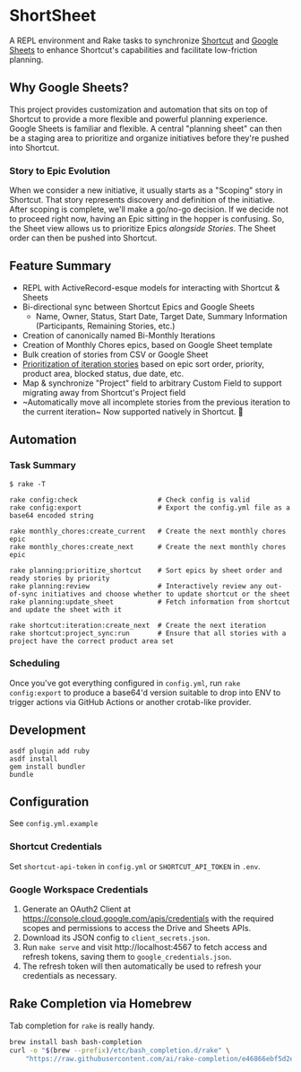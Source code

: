 # ShortSheet

A REPL environment and Rake tasks to synchronize [Shortcut](https://shortcut.com/) and [Google Sheets](https://workspace.google.com/) to enhance Shortcut's capabilities and facilitate low-friction planning.

## Why Google Sheets?

This project provides customization and automation that sits on top of Shortcut to provide a more flexible and powerful planning experience. Google Sheets is familiar and flexible. A central "planning sheet" can then be a staging area to prioritize and organize initiatives before they're pushed into Shortcut.

### Story to Epic Evolution

When we consider a new initiative, it usually starts as a "Scoping" story in Shortcut. That story represents discovery and definition of the initiative. After scoping is complete, we'll make a go/no-go decision. If we decide not to proceed right now, having an Epic sitting in the hopper is confusing. So, the Sheet view allows us to prioritize Epics _alongside Stories_. The Sheet order can then be pushed into Shortcut.

## Feature Summary

- REPL with ActiveRecord-esque models for interacting with Shortcut & Sheets
- Bi-directional sync between Shortcut Epics and Google Sheets
    - Name, Owner, Status, Start Date, Target Date, Summary Information (Participants, Remaining Stories, etc.)
- Creation of canonically named Bi-Monthly Iterations
- Creation of Monthly Chores epics, based on Google Sheet template
- Bulk creation of stories from CSV or Google Sheet
- [Prioritization of iteration stories](https://github.com/nonrational/short-sheet/blob/main/lib/tasks/iteration_ready_sort.rb#L34-L41) based on epic sort order, priority, product area, blocked status, due date, etc.
- Map & synchronize "Project" field to arbitrary Custom Field to support migrating away from Shortcut's Project field
- ~Automatically move all incomplete stories from the previous iteration to the current iteration~ Now supported natively in Shortcut. :tada:

## Automation

### Task Summary

```shell
$ rake -T

rake config:check                    # Check config is valid
rake config:export                   # Export the config.yml file as a base64 encoded string

rake monthly_chores:create_current   # Create the next monthly chores epic
rake monthly_chores:create_next      # Create the next monthly chores epic

rake planning:prioritize_shortcut    # Sort epics by sheet order and ready stories by priority
rake planning:review                 # Interactively review any out-of-sync initiatives and choose whether to update shortcut or the sheet
rake planning:update_sheet           # Fetch information from shortcut and update the sheet with it

rake shortcut:iteration:create_next  # Create the next iteration
rake shortcut:project_sync:run       # Ensure that all stories with a project have the correct product area set
```
### Scheduling

Once you've got everything configured in `config.yml`, run `rake config:export` to produce a base64'd version suitable to drop into ENV to trigger actions via GitHub Actions or another crotab-like provider.

## Development

```shell
asdf plugin add ruby
asdf install
gem install bundler
bundle
```

## Configuration

See `config.yml.example`

### Shortcut Credentials

Set `shortcut-api-token` in `config.yml` or `SHORTCUT_API_TOKEN` in `.env`.

### Google Workspace Credentials

1. Generate an OAuth2 Client at https://console.cloud.google.com/apis/credentials with the required scopes and permissions to access the Drive and Sheets APIs.
1. Download its JSON config to `client_secrets.json`.
1. Run `make serve` and visit http://localhost:4567 to fetch access and refresh tokens, saving them to `google_credentials.json`.
1. The refresh token will then automatically be used to refresh your credentials as necessary.

## Rake Completion via Homebrew

Tab completion for `rake` is really handy.

```sh
brew install bash bash-completion
curl -o "$(brew --prefix)/etc/bash_completion.d/rake" \
    "https://raw.githubusercontent.com/ai/rake-completion/e46866ebf5d2e0d5b8cb3f03bae6ff98f22a2899/rake"
```
